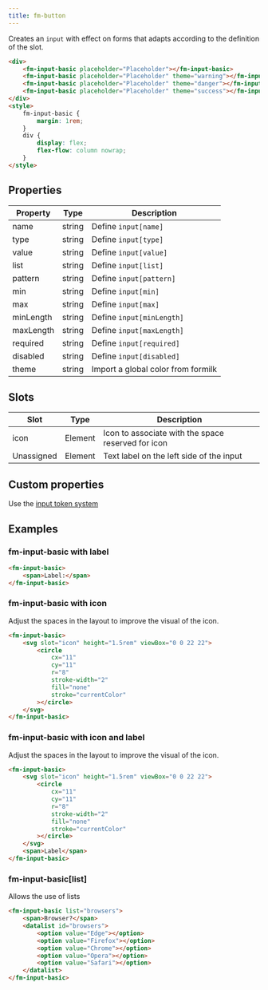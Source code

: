 ```yaml
---
title: fm-button
---
```


Creates an `input` with effect on forms that adapts according to the definition of the slot.

```html preview
<div>
    <fm-input-basic placeholder="Placeholder"></fm-input-basic>
    <fm-input-basic placeholder="Placeholder" theme="warning"></fm-input-basic>
    <fm-input-basic placeholder="Placeholder" theme="danger"></fm-input-basic>
    <fm-input-basic placeholder="Placeholder" theme="success"></fm-input-basic>
</div>
<style>
    fm-input-basic {
        margin: 1rem;
    }
    div {
        display: flex;
        flex-flow: column nowrap;
    }
</style>
```

## Properties

| Property  | Type   | Description                        |
| --------- | ------ | ---------------------------------- |
| name      | string | Define `input[name]`               |
| type      | string | Define `input[type]`               |
| value     | string | Define `input[value]`              |
| list      | string | Define `input[list]`               |
| pattern   | string | Define `input[pattern]`            |
| min       | string | Define `input[min]`                |
| max       | string | Define `input[max]`                |
| minLength | string | Define `input[minLength]`          |
| maxLength | string | Define `input[maxLength]`          |
| required  | string | Define `input[required]`           |
| disabled  | string | Define `input[disabled]`           |
| theme     | string | Import a global color from formilk |

## Slots

| Slot       | Type    | Description                                        |
| ---------- | ------- | -------------------------------------------------- |
| icon       | Element | Icon to associate with the space reserved for icon |
| Unassigned | Element | Text label on the left side of the input           |

## Custom properties

Use the [input token system](/tokens/input)

## Examples

### fm-input-basic with label

```html preview
<fm-input-basic>
    <span>Label:</span>
</fm-input-basic>
```

### fm-input-basic with icon

Adjust the spaces in the layout to improve the visual of the icon.

```html preview
<fm-input-basic>
    <svg slot="icon" height="1.5rem" viewBox="0 0 22 22">
        <circle
            cx="11"
            cy="11"
            r="8"
            stroke-width="2"
            fill="none"
            stroke="currentColor"
        ></circle>
    </svg>
</fm-input-basic>
```

### fm-input-basic with icon and label

Adjust the spaces in the layout to improve the visual of the icon.

```html preview
<fm-input-basic>
    <svg slot="icon" height="1.5rem" viewBox="0 0 22 22">
        <circle
            cx="11"
            cy="11"
            r="8"
            stroke-width="2"
            fill="none"
            stroke="currentColor"
        ></circle>
    </svg>
    <span>Label</span>
</fm-input-basic>
```

### fm-input-basic[list]

Allows the use of lists

```html preview
<fm-input-basic list="browsers">
    <span>Browser?</span>
    <datalist id="browsers">
        <option value="Edge"></option>
        <option value="Firefox"></option>
        <option value="Chrome"></option>
        <option value="Opera"></option>
        <option value="Safari"></option>
    </datalist>
</fm-input-basic>
```
